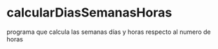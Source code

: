 # calcularDiasSemanasHoras
programa que calcula las semanas días y horas respecto al numero de horas 

